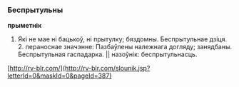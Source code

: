 ### Беспрытульны
**прыметнік**

1. Які не мае ні бацькоў, ні прытулку; бяздомны. Беспрытульнае дзіця. 2. пераноснае значэнне: Пазбаўлены належнага догляду; занядбаны. Беспрытульная гаспадарка. || назоўнік: беспрытульнасць.

<a rel="author">[http://rv-blr.com/](http://rv-blr.com/slounik.jsp?letterId=0&maskId=0&pageId=387)</a>
